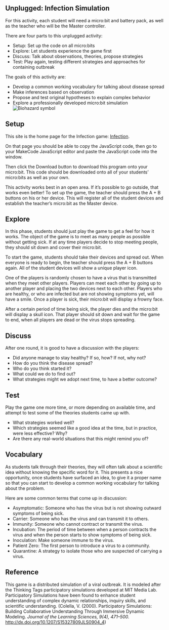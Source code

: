 ## Unplugged: Infection Simulation

For this activity, each student will need a micro:bit and battery pack, as well as the teacher who will be the Master controller.

There are four parts to this unplugged activity:

* Setup: Set up the code on all micro:bits
* Explore: Let students experience the game first
* Discuss: Talk about observations, theories, propose strategies
* Test: Play again, testing different strategies and approaches for containing outbreak

The goals of this activity are:

* Develop a common working vocabulary for talking about disease spread
* Make inferences based on observation
* Propose and test original hypotheses to explain complex behavior
* Explore a professionally developed micro:bit simulation   ![Biohazard symbol](/static/courses/csintro/radio/biohazard.png)

## Setup

This site is the home page for the Infection game: [Infection](/projects/infection).

On that page you should be able to copy the JavaScript code, then go to your MakeCode JavaScript editor and paste the JavaScript code into the window.

Then click the Download button to download this program onto your micro:bit. This code should be downloaded onto all of your students’ micro:bits as well as your own.

This activity works best in an open area. If it’s possible to go outside, that works even better! To set up the game, the teacher should press the A + B buttons on his or her device. This will register all of the student devices and establish the teacher’s micro:bit as the Master device.

## Explore

In this phase, students should just play the game to get a feel for how it works. The object of the game is to meet as many people as possible without getting sick. If at any time players decide to stop meeting people, they should sit down and cover their micro:bit.

To start the game, students should take their devices and spread out. When everyone is ready to begin, the teacher should press the A + B buttons again. All of the student devices will show a unique player icon.

One of the players is randomly chosen to have a virus that is transmitted when they meet other players. Players can meet each other by going up to another player and placing the two devices next to each other. Players who are healthy, or who are infected but are not showing symptoms yet, will have a smile. Once a player is sick, their micro:bit will display a frowny face.

After a certain period of time being sick, the player dies and the micro:bit will display a skull icon. That player should sit down and wait for the game to end, when all players are dead or the virus stops spreading.

## Discuss

After one round, it is good to have a discussion with the players:

* Did anyone manage to stay healthy? If so, how? If not, why not?
* How do you think the disease spread?
* Who do you think started it?
* What could we do to find out?
* What strategies might we adopt next time, to have a better outcome?

## Test

Play the game one more time, or more depending on available time, and attempt to test some of the theories students came up with.

* What strategies worked well? 
* Which strategies seemed like a good idea at the time, but in practice, were less effective? Why? 
* Are there any real-world situations that this might remind you of?  

## Vocabulary

As students talk through their theories, they will often talk about a scientific idea without knowing the specific word for it. This presents a nice opportunity, once students have surfaced an idea, to give it a proper name so that you can start to develop a common working vocabulary for talking about the problem.

Here are some common terms that come up in discussion:

* Asymptomatic: Someone who has the virus but is not showing outward symptoms of being sick.
* Carrier: Someone who has the virus and can transmit it to others.
* Immunity: Someone who cannot contract or transmit the virus.
* Incubation: The period of time between when a person contracts the virus and when the person starts to show symptoms of being sick.
* Inoculation: Make someone immune to the virus.
* Patient Zero: The first person to introduce a virus to a community.
* Quarantine: A strategy to isolate those who are suspected of carrying a virus.

## Reference

This game is a distributed simulation of a viral outbreak. It is modeled after the Thinking Tags participatory simulations developed at MIT Media Lab. Participatory Simulations have been found to enhance student understanding of complex dynamic relationships, inquiry skills, and scientific understanding. (Colella, V. (2000). Participatory Simulations: Building Collaborative Understanding Through Immersive Dynamic Modeling. *Journal of the Learning Sciences, 9(4), 471–500.* http://dx.doi.org/10.1207/S15327809JLS0904_4)